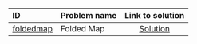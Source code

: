 | ID | Problem name | Link to solution |
|:---|:---|:---:|
| [foldedmap](https://open.kattis.com/problems/foldedmap) | Folded Map | [Solution](https://github.com/versenyi98/kattis-solutions/tree/main/solutions/foldedmap)|
